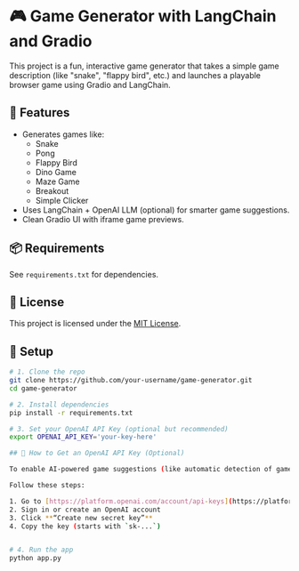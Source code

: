 # 🎮 Game Generator with LangChain and Gradio

This project is a fun, interactive game generator that takes a simple game description (like "snake", "flappy bird", etc.) and launches a playable browser game using Gradio and LangChain.

## 🚀 Features

- Generates games like:
  - Snake
  - Pong
  - Flappy Bird
  - Dino Game
  - Maze Game
  - Breakout
  - Simple Clicker
- Uses LangChain + OpenAI LLM (optional) for smarter game suggestions.
- Clean Gradio UI with iframe game previews.
  
## 📦 Requirements

See `requirements.txt` for dependencies.

## 📄 License

This project is licensed under the [MIT License](LICENSE).

## 🔑 Setup

```bash
# 1. Clone the repo
git clone https://github.com/your-username/game-generator.git
cd game-generator

# 2. Install dependencies
pip install -r requirements.txt

# 3. Set your OpenAI API Key (optional but recommended)
export OPENAI_API_KEY='your-key-here'

## 🔑 How to Get an OpenAI API Key (Optional)

To enable AI-powered game suggestions (like automatic detection of game type from your description), you can use the OpenAI API via LangChain.

Follow these steps:

1. Go to [https://platform.openai.com/account/api-keys](https://platform.openai.com/account/api-keys)
2. Sign in or create an OpenAI account
3. Click **“Create new secret key”**
4. Copy the key (starts with `sk-...`)


# 4. Run the app
python app.py

